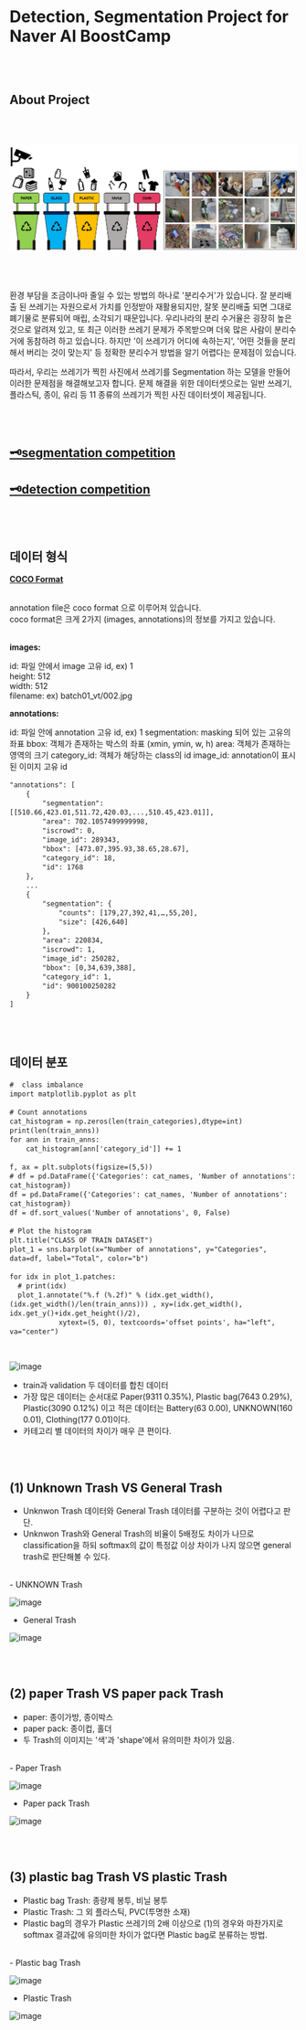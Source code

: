 # Detection, Segmentation Project for Naver AI BoostCamp

<br/><br/>

## About Project 

<br/><br/>

![title image](./image1.png)

<br/><br/>

환경 부담을 조금이나마 줄일 수 있는 방법의 하나로 '분리수거'가 있습니다. 잘 분리배출 된 쓰레기는 자원으로서 가치를 인정받아 재활용되지만, 잘못 분리배출 되면 그대로 폐기물로 분류되어 매립, 소각되기 때문입니다. 우리나라의 분리 수거율은 굉장히 높은 것으로 알려져 있고, 또 최근 이러한 쓰레기 문제가 주목받으며 더욱 많은 사람이 분리수거에 동참하려 하고 있습니다. 하지만 '이 쓰레기가 어디에 속하는지', '어떤 것들을 분리해서 버리는 것이 맞는지' 등 정확한 분리수거 방법을 알기 어렵다는 문제점이 있습니다.

따라서, 우리는 쓰레기가 찍힌 사진에서 쓰레기를 Segmentation 하는 모델을 만들어 이러한 문제점을 해결해보고자 합니다. 문제 해결을 위한 데이터셋으로는 일반 쓰레기, 플라스틱, 종이, 유리 등 11 종류의 쓰레기가 찍힌 사진 데이터셋이 제공됩니다.

<br/><br/>

## [🗝segmentation competition](https://github.com/joielee09/p3-ims-obd-obd-seg-4/tree/master/segmentation)

## [🗝detection competition](https://github.com/joielee09/p3-ims-obd-obd-seg-4/tree/master/detection)

<br/><br/>

## 데이터 형식

[**COCO Format**](#./COCO.png)

<br/>
annotation file은 coco format 으로 이루어져 있습니다.<br/>
coco format은 크게 2가지 (images, annotations)의 정보를 가지고 있습니다.<br/><br/>

**images:**<br/>

id: 파일 안에서 image 고유 id, ex) 1<br/>
height: 512<br/>
width: 512<br/>
filename: ex) batch01_vt/002.jpg<br/>

**annotations:** <br/>

id: 파일 안에 annotation 고유 id, ex) 1
segmentation: masking 되어 있는 고유의 좌표
bbox: 객체가 존재하는 박스의 좌표 (xmin, ymin, w, h)
area: 객체가 존재하는 영역의 크기
category_id: 객체가 해당하는 class의 id
image_id: annotation이 표시된 이미지 고유 id

```
"annotations": [
    {
        "segmentation": [[510.66,423.01,511.72,420.03,...,510.45,423.01]],
        "area": 702.1057499999998,
        "iscrowd": 0,
        "image_id": 289343,
        "bbox": [473.07,395.93,38.65,28.67],
        "category_id": 18,
        "id": 1768
    },
    ...
    {
        "segmentation": {
            "counts": [179,27,392,41,…,55,20],
            "size": [426,640]
        },
        "area": 220834,
        "iscrowd": 1,
        "image_id": 250282,
        "bbox": [0,34,639,388],
        "category_id": 1,
        "id": 900100250282
    }
]
```

<br/><br/>

## 데이터 분포

```
#  class imbalance
import matplotlib.pyplot as plt

# Count annotations
cat_histogram = np.zeros(len(train_categories),dtype=int)
print(len(train_anns))
for ann in train_anns:
    cat_histogram[ann['category_id']] += 1

f, ax = plt.subplots(figsize=(5,5))
# df = pd.DataFrame({'Categories': cat_names, 'Number of annotations': cat_histogram})
df = pd.DataFrame({'Categories': cat_names, 'Number of annotations': cat_histogram})
df = df.sort_values('Number of annotations', 0, False)

# Plot the histogram
plt.title("CLASS OF TRAIN DATASET")
plot_1 = sns.barplot(x="Number of annotations", y="Categories", data=df, label="Total", color="b")

for idx in plot_1.patches:
  # print(idx)
  plot_1.annotate("%.f (%.2f)" % (idx.get_width(), (idx.get_width()/len(train_anns))) , xy=(idx.get_width(), idx.get_y()+idx.get_height()/2),
            xytext=(5, 0), textcoords='offset points', ha="left", va="center")
```
<br/>

![image](https://user-images.githubusercontent.com/67178982/119766698-720fd200-bef0-11eb-97a5-77a62a33b90f.png)

- train과 validation 두 데이터를 합친 데이터
- 가장 많은 데이터는 순서대로 Paper(9311 0.35%), Plastic bag(7643 0.29%), Plastic(3090 0.12%) 이고 적은 데이터는 Battery(63 0.00), UNKNOWN(160 0.01), Clothing(177 0.01)이다.
- 카테고리 별 데이터의 차이가 매우 큰 편이다.

<br/><br/>

## (1) Unknown Trash VS General Trash

- Unknwon Trash 데이터와 General Trash 데이터를 구분하는 것이 어렵다고 판단.
- Unknwon Trash와 General Trash의 비율이 5배정도 차이가 나므로 classification을 하되 softmax의 값이 특정값 이상 차이가 나지 않으면 general trash로 판단해볼 수 있다.
<br/>
- UNKNOWN Trash

![image](https://user-images.githubusercontent.com/67178982/119767096-37f30000-bef1-11eb-8c1e-2fe07e1fa07b.png)
<br/>

- General Trash

![image](https://user-images.githubusercontent.com/67178982/119767126-450fef00-bef1-11eb-9ba4-df24a461a2d0.png)


<br/><br/>

## (2) paper Trash VS paper pack Trash

- paper: 종이가방, 종이박스
- paper pack: 종이컵, 홀더
- 두 Trash의 이미지는 '색'과 'shape'에서 유의미한 차이가 있음.
<br/>
- Paper Trash

![image](https://user-images.githubusercontent.com/67178982/119768081-febb8f80-bef2-11eb-9787-9cfea9f17323.png)

- Paper pack Trash

![image](https://user-images.githubusercontent.com/67178982/119768148-1e52b800-bef3-11eb-8614-c9d9e5cdbe7d.png)



<br/><br/>

## (3) plastic bag Trash VS plastic Trash

- Plastic bag Trash: 종량제 봉투, 비닐 봉투
- Plastic Trash: 그 외 플라스틱, PVC(투명한 소재)
- Plastic bag의 경우가 Plastic 쓰레기의 2배 이상으로 (1)의 경우와 마찬가지로 softmax 결과값에 유의미한 차이가 없다면 Plastic bag로 분류하는 방법.
<br/>
- Plastic bag Trash

![image](https://user-images.githubusercontent.com/67178982/119768506-b51f7480-bef3-11eb-893f-5634b84246fb.png)

- Plastic Trash

![image](https://user-images.githubusercontent.com/67178982/119768441-97eaa600-bef3-11eb-9618-56c5e9e2e92c.png)


<br/><br/>



